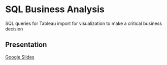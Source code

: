 # SQL Business Analysis
SQL queries for Tableau import for visualization to make a critical business decision

## Presentation
[Google Slides](https://docs.google.com/presentation/d/1VC7IAHyhysko-W2JJPrY86RH-N4rrGrcNtAFdn3pC-U/edit?usp=sharing)
